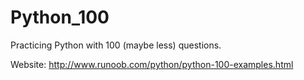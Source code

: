 # Python_100
Practicing Python with 100 (maybe less) questions.

Website: http://www.runoob.com/python/python-100-examples.html
